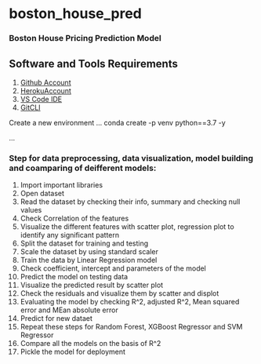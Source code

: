 # boston_house_pred
### Boston House Pricing Prediction Model
## Software and Tools Requirements

1. [Github Account](https://github.com)
2. [HerokuAccount](https://heroku.com)
3. [VS Code IDE](https://code.visualstudio.com)
4. [GitCLI](https://git-scm.com/book/en/v2/Getting-Started-The-Command-Line)

Create a new environment
...
conda create -p venv python==3.7 -y

...

### Step for data preprocessing, data visualization, model building and coamparing of deifferent models:

1. Import important libraries
2. Open dataset
3. Read the dataset by checking their info, summary and checking null values
4. Check Correlation of the features
5. Visualize the different features with scatter plot, regression plot to identify any significant pattern
6. Split the dataset for training and testing
7. Scale the dataset by using standard scaler
8. Train the data by Linear Regression model
9. Check coefficient, intercept and parameters of the model
10. Predict the model on testing data
11. Visualize the predicted result by scatter plot
12. Check the residuals and visualize them by scatter and displot
13. Evaluating the model by checking R^2, adjusted R^2, Mean squared error and MEan absolute error
14. Predict for new dataet
15. Repeat these steps for Random Forest, XGBoost Regressor and SVM Regressor
16. Compare all the models on the basis of R^2
17. Pickle the model for deployment



